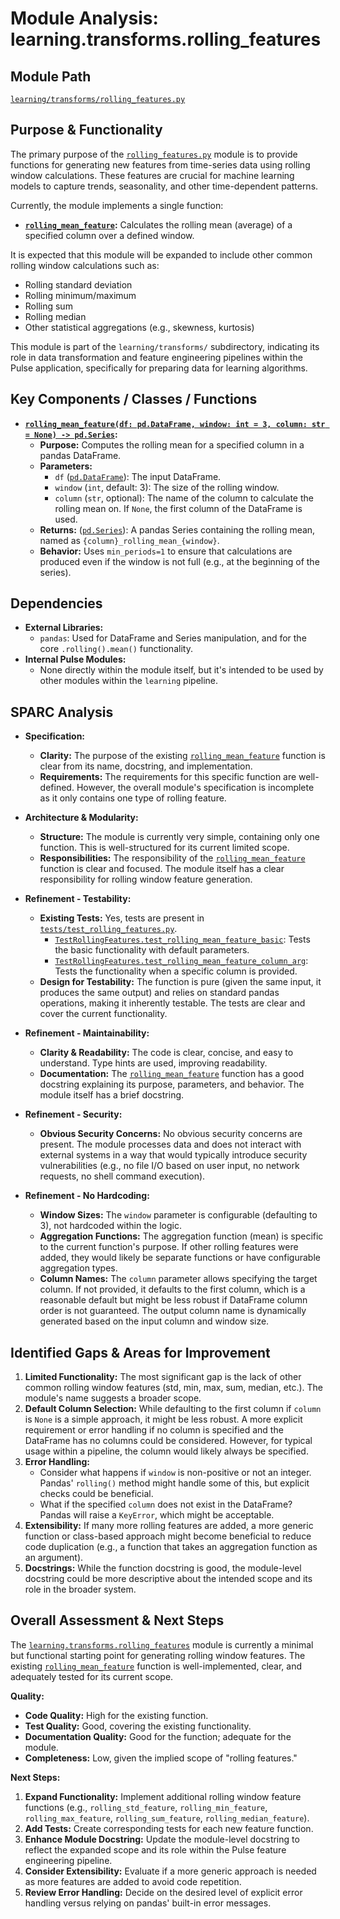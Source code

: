 # Module Analysis: learning.transforms.rolling_features

## Module Path

[`learning/transforms/rolling_features.py`](learning/transforms/rolling_features.py:1)

## Purpose & Functionality

The primary purpose of the [`rolling_features.py`](learning/transforms/rolling_features.py:1) module is to provide functions for generating new features from time-series data using rolling window calculations. These features are crucial for machine learning models to capture trends, seasonality, and other time-dependent patterns.

Currently, the module implements a single function:
*   **[`rolling_mean_feature`](learning/transforms/rolling_features.py:9):** Calculates the rolling mean (average) of a specified column over a defined window.

It is expected that this module will be expanded to include other common rolling window calculations such as:
*   Rolling standard deviation
*   Rolling minimum/maximum
*   Rolling sum
*   Rolling median
*   Other statistical aggregations (e.g., skewness, kurtosis)

This module is part of the `learning/transforms/` subdirectory, indicating its role in data transformation and feature engineering pipelines within the Pulse application, specifically for preparing data for learning algorithms.

## Key Components / Classes / Functions

*   **[`rolling_mean_feature(df: pd.DataFrame, window: int = 3, column: str = None) -> pd.Series`](learning/transforms/rolling_features.py:9):**
    *   **Purpose:** Computes the rolling mean for a specified column in a pandas DataFrame.
    *   **Parameters:**
        *   `df` ([`pd.DataFrame`](https://pandas.pydata.org/docs/reference/api/pandas.DataFrame.html)): The input DataFrame.
        *   `window` (`int`, default: 3): The size of the rolling window.
        *   `column` (`str`, optional): The name of the column to calculate the rolling mean on. If `None`, the first column of the DataFrame is used.
    *   **Returns:** ([`pd.Series`](https://pandas.pydata.org/docs/reference/api/pandas.Series.html)): A pandas Series containing the rolling mean, named as `{column}_rolling_mean_{window}`.
    *   **Behavior:** Uses `min_periods=1` to ensure that calculations are produced even if the window is not full (e.g., at the beginning of the series).

## Dependencies

*   **External Libraries:**
    *   `pandas`: Used for DataFrame and Series manipulation, and for the core `.rolling().mean()` functionality.
*   **Internal Pulse Modules:**
    *   None directly within the module itself, but it's intended to be used by other modules within the `learning` pipeline.

## SPARC Analysis

*   **Specification:**
    *   **Clarity:** The purpose of the existing [`rolling_mean_feature`](learning/transforms/rolling_features.py:9) function is clear from its name, docstring, and implementation.
    *   **Requirements:** The requirements for this specific function are well-defined. However, the overall module's specification is incomplete as it only contains one type of rolling feature.

*   **Architecture & Modularity:**
    *   **Structure:** The module is currently very simple, containing only one function. This is well-structured for its current limited scope.
    *   **Responsibilities:** The responsibility of the [`rolling_mean_feature`](learning/transforms/rolling_features.py:9) function is clear and focused. The module itself has a clear responsibility for rolling window feature generation.

*   **Refinement - Testability:**
    *   **Existing Tests:** Yes, tests are present in [`tests/test_rolling_features.py`](tests/test_rolling_features.py:1).
        *   [`TestRollingFeatures.test_rolling_mean_feature_basic`](tests/test_rolling_features.py:6): Tests the basic functionality with default parameters.
        *   [`TestRollingFeatures.test_rolling_mean_feature_column_arg`](tests/test_rolling_features.py:12): Tests the functionality when a specific column is provided.
    *   **Design for Testability:** The function is pure (given the same input, it produces the same output) and relies on standard pandas operations, making it inherently testable. The tests are clear and cover the current functionality.

*   **Refinement - Maintainability:**
    *   **Clarity & Readability:** The code is clear, concise, and easy to understand. Type hints are used, improving readability.
    *   **Documentation:** The [`rolling_mean_feature`](learning/transforms/rolling_features.py:9) function has a good docstring explaining its purpose, parameters, and behavior. The module itself has a brief docstring.

*   **Refinement - Security:**
    *   **Obvious Security Concerns:** No obvious security concerns are present. The module processes data and does not interact with external systems in a way that would typically introduce security vulnerabilities (e.g., no file I/O based on user input, no network requests, no shell command execution).

*   **Refinement - No Hardcoding:**
    *   **Window Sizes:** The `window` parameter is configurable (defaulting to 3), not hardcoded within the logic.
    *   **Aggregation Functions:** The aggregation function (mean) is specific to the current function's purpose. If other rolling features were added, they would likely be separate functions or have configurable aggregation types.
    *   **Column Names:** The `column` parameter allows specifying the target column. If not provided, it defaults to the first column, which is a reasonable default but might be less robust if DataFrame column order is not guaranteed. The output column name is dynamically generated based on the input column and window size.

## Identified Gaps & Areas for Improvement

1.  **Limited Functionality:** The most significant gap is the lack of other common rolling window features (std, min, max, sum, median, etc.). The module's name suggests a broader scope.
2.  **Default Column Selection:** While defaulting to the first column if `column` is `None` is a simple approach, it might be less robust. A more explicit requirement or error handling if no column is specified and the DataFrame has no columns could be considered. However, for typical usage within a pipeline, the column would likely always be specified.
3.  **Error Handling:**
    *   Consider what happens if `window` is non-positive or not an integer. Pandas' `rolling()` method might handle some of this, but explicit checks could be beneficial.
    *   What if the specified `column` does not exist in the DataFrame? Pandas will raise a `KeyError`, which might be acceptable.
4.  **Extensibility:** If many more rolling features are added, a more generic function or class-based approach might become beneficial to reduce code duplication (e.g., a function that takes an aggregation function as an argument).
5.  **Docstrings:** While the function docstring is good, the module-level docstring could be more descriptive about the intended scope and its role in the broader system.

## Overall Assessment & Next Steps

The [`learning.transforms.rolling_features`](learning/transforms/rolling_features.py:1) module is currently a minimal but functional starting point for generating rolling window features. The existing [`rolling_mean_feature`](learning/transforms/rolling_features.py:9) function is well-implemented, clear, and adequately tested for its current scope.

**Quality:**
*   **Code Quality:** High for the existing function.
*   **Test Quality:** Good, covering the existing functionality.
*   **Documentation Quality:** Good for the function; adequate for the module.
*   **Completeness:** Low, given the implied scope of "rolling features."

**Next Steps:**

1.  **Expand Functionality:** Implement additional rolling window feature functions (e.g., `rolling_std_feature`, `rolling_min_feature`, `rolling_max_feature`, `rolling_sum_feature`, `rolling_median_feature`).
2.  **Add Tests:** Create corresponding tests for each new feature function.
3.  **Enhance Module Docstring:** Update the module-level docstring to reflect the expanded scope and its role within the Pulse feature engineering pipeline.
4.  **Consider Extensibility:** Evaluate if a more generic approach is needed as more features are added to avoid code repetition.
5.  **Review Error Handling:** Decide on the desired level of explicit error handling versus relying on pandas' built-in error messages.
